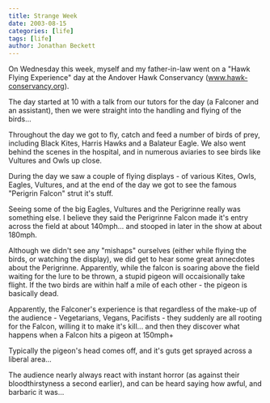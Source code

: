 ```yaml
---
title: Strange Week
date: 2003-08-15
categories: [life]
tags: [life]
author: Jonathan Beckett
---
```


On Wednesday this week, myself and my father-in-law went on a "Hawk Flying Experience" day at the Andover Hawk Conservancy (www.hawk-conservancy.org).

The day started at 10 with a talk from our tutors for the day (a Falconer and an assistant), then we were straight into the handling and flying of the birds...

Throughout the day we got to fly, catch and feed a number of birds of prey, including Black Kites, Harris Hawks and a Balateur Eagle. We also went behind the scenes in the hospital, and in numerous aviaries to see birds like Vultures and Owls up close.

During the day we saw a couple of flying displays - of various Kites, Owls, Eagles, Vultures, and at the end of the day we got to see the famous "Perigrin Falcon" strut it's stuff.

Seeing some of the big Eagles, Vultures and the Perigrinne really was something else. I believe they said the Perigrinne Falcon made it's entry across the field at about 140mph... and stooped in later in the show at about 180mph.

Although we didn't see any "mishaps" ourselves (either while flying the birds, or watching the display), we did get to hear some great annecdotes about the Perigrinne. Apparently, while the falcon is soaring above the field waiting for the lure to be thrown, a stupid pigeon will occaisionally take flight. If the two birds are within half a mile of each other - the pigeon is basically dead.

Apparently, the Falconer's experience is that regardless of the make-up of the audience - Vegetarians, Vegans, Pacifists - they suddenly are all rooting for the Falcon, willing it to make it's kill... and then they discover what happens when a Falcon hits a pigeon at 150mph+

Typically the pigeon's head comes off, and it's guts get sprayed across a liberal area...

The audience nearly always react with instant horror (as against their bloodthirstyness a second earlier), and can be heard saying how awful, and barbaric it was...